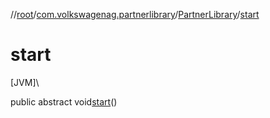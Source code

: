 //[root](../../../index.md)/[com.volkswagenag.partnerlibrary](../index.md)/[PartnerLibrary](index.md)/[start](start.md)

# start

[JVM]\

public abstract void[start](start.md)()
